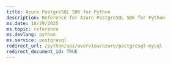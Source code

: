 ```yaml
---
title: Azure PostgreSQL SDK for Python
description: Reference for Azure PostgreSQL SDK for Python
ms.date: 10/29/2025
ms.topic: reference
ms.devlang: python
ms.service: postgresql
redirect_url: /python/api/overview/azure/postgresql-mysql
redirect_document_id: TRUE
---
```

